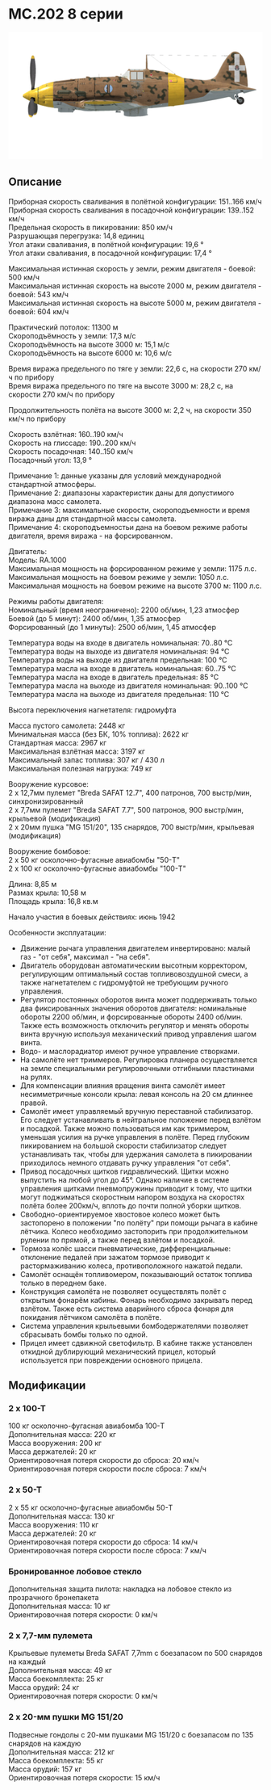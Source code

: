 # MC.202 8 серии  
  
![mc202s8](../images/mc202s8.png)  
  
## Описание  
  
Приборная скорость сваливания в полётной конфигурации: 151..166 км/ч  
Приборная скорость сваливания в посадочной конфигурации: 139..152 км/ч  
Предельная скорость в пикировании: 850 км/ч  
Разрушающая перегрузка: 14,8 единиц  
Угол атаки сваливания, в полётной конфигурации: 19,6 °  
Угол атаки сваливания, в посадочной конфигурации: 17,4 °  
  
Максимальная истинная скорость у земли, режим двигателя - боевой: 500 км/ч  
Максимальная истинная скорость на высоте 2000 м, режим двигателя - боевой: 543 км/ч  
Максимальная истинная скорость на высоте 5000 м, режим двигателя - боевой: 604 км/ч  
  
Практический потолок: 11300 м  
Скороподъёмность у земли: 17,3 м/с  
Скороподъёмность на высоте 3000 м: 15,1 м/с  
Скороподъёмность на высоте 6000 м: 10,6 м/с  
  
Время виража предельного по тяге у земли: 22,6 с, на скорости 270 км/ч по прибору  
Время виража предельного по тяге на высоте 3000 м: 28,2 с, на скорости 270 км/ч по прибору  
  
Продолжительность полёта на высоте 3000 м: 2,2 ч, на скорости 350 км/ч по прибору  
  
Скорость взлётная: 160..190 км/ч  
Скорость на глиссаде: 190..200 км/ч  
Скорость посадочная: 140..150 км/ч  
Посадочный угол: 13,9 °  
  
Примечание 1: данные указаны для условий международной стандартной атмосферы.  
Примечание 2: диапазоны характеристик даны для допустимого диапазона масс самолета.  
Примечание 3: максимальные скорости, скороподъемности и время виража даны для стандартной массы самолета.  
Примечание 4: скороподъемностьи дана на боевом режиме работы двигателя, время виража - на форсированном.  
  
Двигатель:  
Модель: RA.1000  
Максимальная мощность на форсированном режиме у земли: 1175 л.с.  
Максимальная мощность на боевом режиме у земли: 1050 л.с.  
Максимальная мощность на боевом режиме на высоте 3700 м: 1100 л.с.  
  
Режимы работы двигателя:  
Номинальный (время неограничено): 2200 об/мин, 1,23 атмосфер  
Боевой (до 5 минут): 2400 об/мин, 1,35 атмосфер  
Форсированный (до 1 минуты): 2500 об/мин, 1,45 атмосфер  
  
Температура воды на входе в двигатель номинальная: 70..80 °С  
Температура воды на выходе из двигателя номинальная: 94 °С  
Температура воды на выходе из двигателя предельная: 100 °С  
Температура масла на входе в двигатель номинальная: 60..75 °С  
Температура масла на входе в двигатель предельная: 85 °С  
Температура масла на выходе из двигателя номинальная: 90..100 °С  
Температура масла на выходе из двигателя предельная: 110 °С  
  
Высота переключения нагнетателя: гидромуфта   
  
Масса пустого самолета: 2448 кг  
Минимальная масса (без БК, 10% топлива): 2622 кг  
Стандартная масса: 2967 кг  
Максимальная взлётная масса: 3197 кг  
Максимальный запас топлива: 307 кг / 430 л  
Максимальная полезная нагрузка: 749 кг  
  
Вооружение курсовое:  
2 x 12,7мм пулемет "Breda SAFAT 12.7", 400 патронов, 700 выстр/мин, синхронизированный  
2 x 7,7мм пулемет "Breda SAFAT 7.7", 500 патронов, 900 выстр/мин, крыльевой (модификация)  
2 x 20мм пушка "MG 151/20", 135 снарядов, 700 выстр/мин, крыльевая (модификация)  
  
Вооружение бомбовое:  
2 x 50 кг осколочно-фугасные авиабомбы "50-T"  
2 x 100 кг осколочно-фугасные авиабомбы "100-T"  
  
Длина: 8,85 м  
Размах крыла: 10,58 м  
Площадь крыла: 16,8 кв.м  
  
Начало участия в боевых действиях: июнь 1942  
  
Особенности эксплуатации:  
- Движение рычага управления двигателем инвертировано: малый газ - "от себя", максимал - "на себя".  
- Двигатель оборудован автоматическим высотным корректором, регулирующим оптимальный состав топливовоздушной смеси, а также нагнетателем с гидромуфтой не требующим ручного управления.  
- Регулятор постоянных оборотов винта может поддерживать только два фиксированных значения оборотов двигателя: номинальные обороты 2200 об/мин, и форсированные обороты 2400 об/мин. Также есть возможность отключить регулятор и менять обороты винта вручную используя механический привод управления шагом винта.  
- Водо- и маслорадиатор имеют ручное управление створками.  
- На самолёте нет триммеров. Регулировка планера осуществляется на земле специальными регулировочными отгибными пластинами на рулях.  
- Для компенсации влияния вращения винта самолёт имеет несимметричные консоли крыла: левая консоль на 20 см длиннее правой.  
- Самолёт имеет управляемый вручную переставной стабилизатор. Его следует устанавливать в нейтральное положение перед взлётом и посадкой. Также можно пользоваться им как триммером, уменьшая усилия на ручке управления в полёте. Перед глубоким пикированием на большой скорости стабилизатор следует устанавливать так, чтобы для удержания самолета в пикировании приходилось немного отдавать ручку управления "от себя".  
- Привод посадочных щитков гидравлический. Щитки можно выпустить на любой угол до 45°. Однако наличие в системе управления щитками пневмопружины приводит к тому, что щитки могут поджиматься скоростным напором воздуха на скоростях полёта более 200км/ч, вплоть до почти полной уборки щитков.  
- Свободно-ориентируемое хвостовое колесо может быть застопорено в положении "по полёту" при помощи рычага в кабине лётчика. Колесо необходимо застопорить при продолжительном рулении по прямой, а также перед взлётом и посадкой.  
- Тормоза колёс шасси пневматические, дифференциальные: отклонение педалей при зажатом тормозе приводит к растормаживанию колеса, противоположного нажатой педали.  
- Самолёт оснащён топливомером, показывающий остаток топлива только в переднем баке.  
- Конструкция самолёта не позволяет осуществлять полёт с открытым фонарём кабины. Фонарь необходимо закрывать перед взлётом. Также есть система аварийного сброса фонаря для покидания лётчиком самолёта в полёте.  
- Система управления крыльевыми бомбодержателями позволяет сбрасывать бомбы только по одной.  
- Прицел имеет сдвижной светофильтр. В кабине также установлен откидной дублирующий механический прицел, который используется при повреждении основного прицела.  
  
## Модификации  
  
  
### 2 x 100-T  
  
100 кг осколочно-фугасная авиабомба 100-T  
Дополнительная масса: 220 кг  
Масса вооружения: 200 кг  
Масса держателей: 20 кг  
Ориентировочная потеря скорости до сброса: 20 км/ч  
Ориентировочная потеря скорости после сброса: 7 км/ч  
  
### 2 x 50-T  
  
2 x 55 кг осколочно-фугасные авиабомбы 50-T  
Дополнительная масса: 130 кг  
Масса вооружения: 110 кг  
Масса держателей: 20 кг  
Ориентировочная потеря скорости до сброса: 14 км/ч  
Ориентировочная потеря скорости после сброса: 7 км/ч  ﻿
  
### Бронированное лобовое стекло  
  
Дополнительная защита пилота: накладка на лобовое стекло из прозрачного бронепакета  
Дополнительная масса: 10 кг  
Ориентировочная потеря скорости: 0 км/ч  
  
### 2 x 7,7-мм пулемета  
  
Крыльевые пулеметы Breda SAFAT 7,7mm с боезапасом по 500 снарядов на каждый  
Дополнительная масса: 49 кг  
Масса боекомплекта: 25 кг  
Масса орудий: 24 кг  
Ориентировочная потеря скорости: 0 км/ч  
  
### 2 x 20-мм пушки MG 151/20  
  
Подвесные гондолы с 20-мм пушками MG 151/20 с боезапасом по 135 снарядов на каждую  
Дополнительная масса: 212 кг  
Масса боекомплекта: 55 кг  
Масса орудий: 157 кг  
Ориентировочная потеря скорости: 15 км/ч  